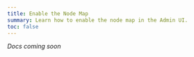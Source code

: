 ```yaml
---
title: Enable the Node Map
summary: Learn how to enable the node map in the Admin UI.
toc: false
---
```


*Docs coming soon*